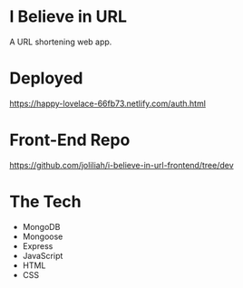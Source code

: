 # I Believe in URL

A URL shortening web app.

# Deployed

https://happy-lovelace-66fb73.netlify.com/auth.html

# Front-End Repo

https://github.com/joliliah/i-believe-in-url-frontend/tree/dev

# The Tech

* MongoDB
* Mongoose
* Express 
* JavaScript
* HTML
* CSS
